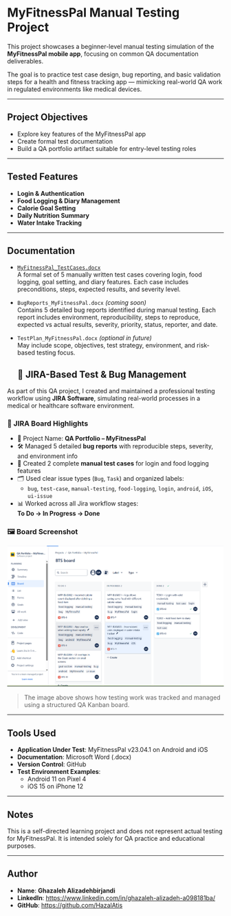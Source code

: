 # MyFitnessPal Manual Testing Project

This project showcases a beginner-level manual testing simulation of the **MyFitnessPal mobile app**, focusing on common QA documentation deliverables.

The goal is to practice test case design, bug reporting, and basic validation steps for a health and fitness tracking app — mimicking real-world QA work in regulated environments like medical devices.

---

## Project Objectives

- Explore key features of the MyFitnessPal app
- Create formal test documentation
- Build a QA portfolio artifact suitable for entry-level testing roles

---

## Tested Features

- **Login & Authentication**  
- **Food Logging & Diary Management**  
- **Calorie Goal Setting**  
- **Daily Nutrition Summary**  
- **Water Intake Tracking**  

---

## Documentation

- [`MyFitnessPal_TestCases.docx`](./MyFitnessPal_TestCases.docx)  
  A formal set of 5 manually written test cases covering login, food logging, goal setting, and diary features. Each case includes preconditions, steps, expected results, and severity level.

- `BugReports_MyFitnessPal.docx` *(coming soon)*  
    Contains 5 detailed bug reports identified during manual testing. Each report includes environment, reproducibility, steps to reproduce, expected vs actual results, severity, priority, status, reporter, and date.

- `TestPlan_MyFitnessPal.docx` *(optional in future)*  
  May include scope, objectives, test strategy, environment, and risk-based testing focus.

  ## 🧾 JIRA-Based Test & Bug Management

As part of this QA project, I created and maintained a professional testing workflow using **JIRA Software**, simulating real-world processes in a medical or healthcare software environment.

### 🔹 JIRA Board Highlights

- 📌 Project Name: **QA Portfolio – MyFitnessPal**
- 🛠️ Managed 5 detailed **bug reports** with reproducible steps, severity, and environment info
- 🧪 Created 2 complete **manual test cases** for login and food logging features
- 🗂️ Used clear issue types (`Bug`, `Task`) and organized labels:
  - `bug`, `test-case`, `manual-testing`, `food-logging`, `login`, `android`, `iOS`, `ui-issue`
- 📊 Worked across all Jira workflow stages:  
  **To Do → In Progress → Done**

### 🖼️ Board Screenshot
![JIRA Board Screenshot](./screenshots/jira_board.png)

> The image above shows how testing work was tracked and managed using a structured QA Kanban board.

---

## Tools Used

- **Application Under Test**: MyFitnessPal v23.04.1 on Android and iOS  
- **Documentation**: Microsoft Word (.docx)  
- **Version Control**: GitHub  
- **Test Environment Examples**:  
  - Android 11 on Pixel 4  
  - iOS 15 on iPhone 12  

---

## Notes

This is a self-directed learning project and does not represent actual testing for MyFitnessPal. It is intended solely for QA practice and educational purposes.

---

## Author

- **Name**: **Ghazaleh Alizadehbirjandi**
- **LinkedIn**: https://www.linkedin.com/in/ghazaleh-alizadeh-a098181ba/
- **GitHub**: https://github.com/HazalAtis

